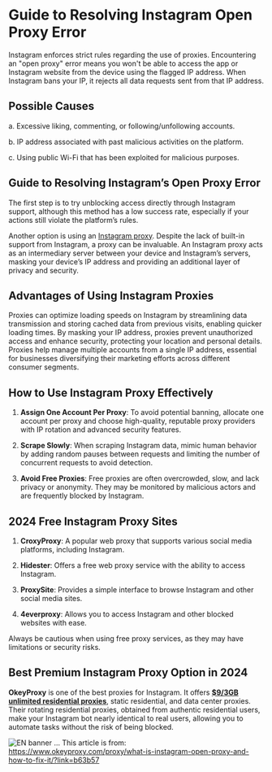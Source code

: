 # Guide to Resolving Instagram Open Proxy Error
Instagram enforces strict rules regarding the use of proxies. Encountering an "open proxy" error means you won't be able to access the app or Instagram website from the device using the flagged IP address. When Instagram bans your IP, it rejects all data requests sent from that IP address.

## Possible Causes

a. Excessive liking, commenting, or following/unfollowing accounts.

b. IP address associated with past malicious activities on the platform.

c. Using public Wi-Fi that has been exploited for malicious purposes.

## Guide to Resolving Instagram’s Open Proxy Error

The first step is to try unblocking access directly through Instagram support, although this method has a low success rate, especially if your actions still violate the platform’s rules. 

Another option is using an [Instagram proxy](https://www.okeyproxy.com/proxy/what-is-instagram-open-proxy-and-how-to-fix-it/?link=b63b57). Despite the lack of built-in support from Instagram, a proxy can be invaluable. An Instagram proxy acts as an intermediary server between your device and Instagram’s servers, masking your device’s IP address and providing an additional layer of privacy and security.

## Advantages of Using Instagram Proxies

Proxies can optimize loading speeds on Instagram by streamlining data transmission and storing cached data from previous visits, enabling quicker loading times. By masking your IP address, proxies prevent unauthorized access and enhance security, protecting your location and personal details. Proxies help manage multiple accounts from a single IP address, essential for businesses diversifying their marketing efforts across different consumer segments.

## How to Use Instagram Proxy Effectively

1. **Assign One Account Per Proxy**: To avoid potential banning, allocate one account per proxy and choose high-quality, reputable proxy providers with IP rotation and advanced security features.

2. **Scrape Slowly**: When scraping Instagram data, mimic human behavior by adding random pauses between requests and limiting the number of concurrent requests to avoid detection.

3. **Avoid Free Proxies**: Free proxies are often overcrowded, slow, and lack privacy or anonymity. They may be monitored by malicious actors and are frequently blocked by Instagram.

## 2024 Free Instagram Proxy Sites

1. **CroxyProxy**: A popular web proxy that supports various social media platforms, including Instagram.
 
2. **Hidester**: Offers a free web proxy service with the ability to access Instagram.
  
3. **ProxySite**: Provides a simple interface to browse Instagram and other social media sites.
   
4. **4everproxy**: Allows you to access Instagram and other blocked websites with ease.

Always be cautious when using free proxy services, as they may have limitations or security risks.

## Best Premium Instagram Proxy Option in 2024

**OkeyProxy** is one of the best proxies for Instagram. It offers [**$9/3GB unlimited residential proxies**](https://www.okeyproxy.com/en/residential-proxies/?link=b63b57), static residential, and data center proxies. Their rotating residential proxies, obtained from authentic residential users, make your Instagram bot nearly identical to real users, allowing you to automate tasks without the risk of being blocked.

![EN banner](https://github.com/thepirateproxy/Guide-to-Resolving-Instagram-Open-Proxy-Error/assets/169422974/3cb6e6a8-ecb4-4cc8-bd8c-22988f56c7e4)
...
This article is from: https://www.okeyproxy.com/proxy/what-is-instagram-open-proxy-and-how-to-fix-it/?link=b63b57
